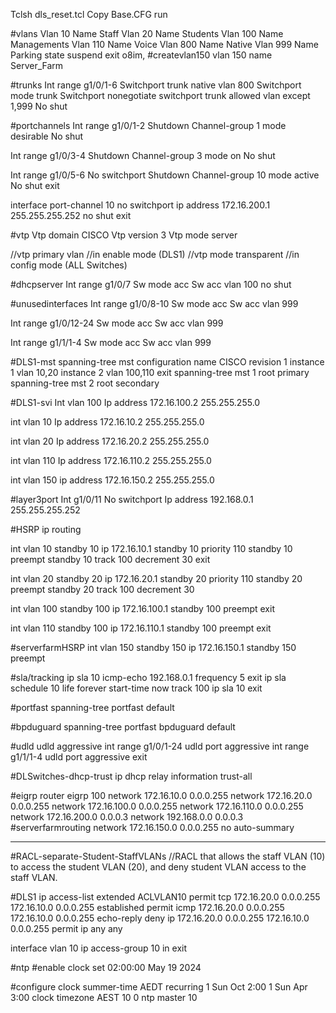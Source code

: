 Tclsh dls_reset.tcl
Copy Base.CFG run

#vlans 
Vlan 10
Name Staff
Vlan 20 
Name Students
Vlan 100
Name Managements
Vlan 110
Name Voice
Vlan 800
Name Native
Vlan 999
Name Parking
state suspend
exit
o8im,
#createvlan150
vlan 150
name Server_Farm

#trunks
Int range g1/0/1-6
Switchport trunk native vlan 800
Switchport mode trunk
Switchport nonegotiate
switchport trunk allowed vlan except 1,999
No shut

#portchannels 
Int range g1/0/1-2
Shutdown
Channel-group 1 mode desirable
No shut

Int range g1/0/3-4
Shutdown
Channel-group 3 mode on
No shut

Int range g1/0/5-6
No switchport
Shutdown
Channel-group 10 mode active
No shut
exit

interface port-channel 10
no switchport
ip address 172.16.200.1 255.255.255.252
no shut
exit

#vtp 
Vtp domain CISCO
Vtp version 3
Vtp mode server

//vtp primary vlan 
//in enable mode (DLS1)
//vtp mode transparent
//in config mode (ALL Switches)

#dhcpserver
Int range g1/0/7
Sw mode acc
Sw acc vlan 100
no shut

#unusedinterfaces
Int range g1/0/8-10
Sw mode acc
Sw acc vlan 999

Int range g1/0/12-24
Sw mode acc
Sw acc vlan 999

Int range g1/1/1-4
Sw mode acc
Sw acc vlan 999

#DLS1-mst
spanning-tree mst configuration
name CISCO
revision 1
instance 1 vlan 10,20
instance 2 vlan 100,110
exit
spanning-tree mst 1 root primary
spanning-tree mst 2 root secondary

#DLS1-svi
Int vlan 100
Ip address 172.16.100.2 255.255.255.0

int vlan 10
Ip address 172.16.10.2 255.255.255.0

int vlan 20
Ip address 172.16.20.2 255.255.255.0

int vlan 110
Ip address 172.16.110.2 255.255.255.0

int vlan 150
ip address 172.16.150.2 255.255.255.0

#layer3port
Int g1/0/11
No switchport
Ip address 192.168.0.1 255.255.255.252

#HSRP 
ip routing

int vlan 10
standby 10 ip 172.16.10.1
standby 10 priority 110
standby 10 preempt
standby 10 track 100 decrement 30
exit

int vlan 20
standby 20 ip 172.16.20.1
standby 20 priority 110
standby 20 preempt
standby 20 track 100 decrement 30


int vlan 100
standby 100 ip 172.16.100.1
standby 100 preempt
exit

int vlan 110
standby 100 ip 172.16.110.1
standby 100 preempt
exit

#serverfarmHSRP
int vlan 150
standby 150 ip 172.16.150.1
standby 150 preempt

#sla/tracking
ip sla 10
icmp-echo 192.168.0.1
frequency 5
exit
ip sla schedule 10 life forever start-time now
track 100 ip sla 10
exit

#portfast
spanning-tree portfast default

#bpduguard
spanning-tree portfast bpduguard default

#udld
udld aggressive
int range g1/0/1-24
udld port aggressive
int range g1/1/1-4
udld port aggressive
exit

#DLSwitches-dhcp-trust
ip dhcp relay information trust-all

#eigrp
router eigrp 100
 network 172.16.10.0 0.0.0.255
 network 172.16.20.0 0.0.0.255
 network 172.16.100.0 0.0.0.255
 network 172.16.110.0 0.0.0.255
 network 172.16.200.0 0.0.0.3
 network 192.168.0.0 0.0.0.3
 #serverfarmrouting
 network 172.16.150.0 0.0.0.255
 no auto-summary



------
#RACL-separate-Student-StaffVLANs 
//RACL that allows the staff VLAN (10) to access the student VLAN (20), and deny student VLAN access to the staff VLAN.

#DLS1
ip access-list extended ACLVLAN10
permit tcp 172.16.20.0 0.0.0.255 172.16.10.0 0.0.0.255 established
permit icmp 172.16.20.0 0.0.0.255 172.16.10.0 0.0.0.255 echo-reply
deny ip 172.16.20.0 0.0.0.255 172.16.10.0 0.0.0.255
permit ip any any

interface vlan 10
ip access-group 10 in
exit

#ntp
#enable 
clock set 02:00:00 May 19 2024

#configure
clock summer-time AEDT recurring 1 Sun Oct 2:00 1 Sun Apr 3:00
clock timezone AEST 10 0
ntp master 10








